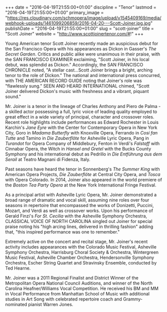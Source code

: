 +++
date = "2016-04-19T21:55:00+01:00"
discipline = "Tenor"
lastmod = "2016-04-19T21:55:00+01:00"
primary_image = "https://res.cloudinary.com/schmopera/image/upload/v1545409169/media/webhook-uploads/1461099206859/2016-04-20---Scott-Joiner.jpg.jpg"
publishDate = "2016-04-19T21:55:00+01:00"
slug = "scott-joiner"
title = "Scott Joiner"
website = "http://www.scottjoinertenor.com/#!"
+++

Young American tenor Scott Joiner recently made an auspicious debut for the San Francisco Opera with his appearances as Dickon in Gasser's *The Secret Garden*. Critics and public alike were unanimous in their praise, with the SAN FRANCISCO EXAMINER exclaiming, "Scott Joiner, in his local debut, was splendid as Dickon." Accordingly, the SAN FRANCISCO CHRONICLE noted, "A stellar cast...Scott Joiner brings a bright, arching tenor to the role of Dickon." The national and international press concurred, with THE AMERICAN RECORD GUIDE noting that Joiner's role was "flawlessly sung." SEEN AND HEARD INTERNATIONAL chimed, "Scott Joiner delivered Dickon's music with freshness and a vibrant, piquant sound."

Mr. Joiner is a tenor in the lineage of Charles Anthony and Piero de Palma - a skilled actor possessing a full, lyric voice of leading quality employed to great effect in a wide variety of principal, character and crossover roles. Recent role highlights include performances as Edward Rochester in Louis Karchin's *Jane Eyre* with the Center for Contemporary Opera in New York City, Goro in *Madama Butterfly* with Knoxville Opera, Ferrando in *Cosí fan Tutte* and Tamino in *Die Zauberflöte* for Asheville Lyric Opera, Pang in *Turandot* for Opera Company of Middlebury, Fenton in Verdi's *Falstaff* with Cinnabar Opera, the Witch in *Hansel and Gretel* with the Bucks County Symphony and his international debut as Pedrillo in *Die Entführung aus dem Serail* at Teatro Magnani di Fidenza, Italy. 

Past seasons have heard the tenor in Sonnenberg's *The Summer King* with American Opera Projects, *Die Zauberflöte* at Central City Opera, and *Tosca* with Opera Colorado. In 2014, Joiner also appeared in the world premiere of the *Boston Tea Party Opera* at the New York International Fringe Festival.

As a principal artist with Asheville Lyric Opera, Mr. Joiner demonstrated a broad range of dramatic and vocal skill, assuming nine roles over four seasons in repertoire that encompassed the works of Donizetti, Puccini, Mozart, and Verdi as well as crossover works. Upon his performance of Gerald Finzi's *For St. Cecilia* with the Asheville Symphony Orchestra, CLASSICAL VOICE OF NORTH CAROLINA singled out Joiner for special praise noting his "high arcing lines, delivered in thrilling fashion" adding that, "this inspired performance was one to remember."

Extremely active on the concert and recital stage, Mr. Joiner's recent activity includes appearances with the Colorado Music Festival, Asheville Symphony Orchestra, Harrisburg Choral Society & Orchestra, Wintergreen Music Festival, Asheville Chamber Orchestra, Hendersonville Symphony Orchestra, Escher String Quartet and Stravinsky Ensemble, conducted by Ted Hearne.

Mr. Joiner was a 2011 Regional Finalist and District Winner of the Metropolitan Opera National Council Auditions, and winner of the North Carolina Heafner/Williams Vocal Competition. He received his BM and MM in Vocal Performance from Manhattan School of Music with additional studies in Art Song with celebrated repertoire coach and Grammy-nominated pianist Warren Jones.
